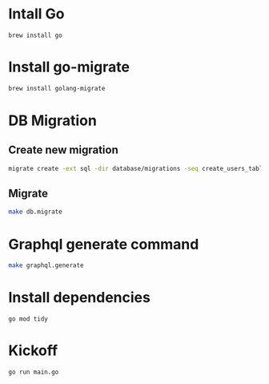 # Intall Go

```
brew install go
```

# Install go-migrate

```bash
brew install golang-migrate
```

# DB Migration

## Create new migration

```bash
migrate create -ext sql -dir database/migrations -seq create_users_table
```

## Migrate

```bash
make db.migrate
```

# Graphql generate command

```bash
make graphql.generate
```

# Install dependencies

```
go mod tidy
```

# Kickoff

```bash
go run main.go
```

